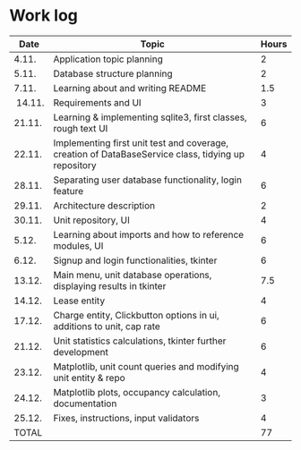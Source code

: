 # Work log

| Date        | Topic   | Hours |
| ----------- | -----   | ----- |
| 4.11.        | Application topic planning   | 2 
| 5.11.        | Database structure planning    | 2
| 7.11.        | Learning about and writing README | 1.5
| 14.11.       | Requirements and UI | 3
| 21.11.       | Learning & implementing sqlite3, first classes, rough text UI | 6
| 22.11.       | Implementing first unit test and coverage, creation of DataBaseService class, tidying up repository | 4
| 28.11.       | Separating user database functionality, login feature | 6
| 29.11.       | Architecture description | 2
| 30.11.       | Unit repository, UI | 4
| 5.12.        | Learning about imports and how to reference modules, UI | 6
| 6.12.        | Signup and login functionalities, tkinter | 6
| 13.12.        | Main menu, unit database operations, displaying results in tkinter | 7.5
| 14.12.        | Lease entity| 4
| 17.12.        | Charge entity, Clickbutton options in ui, additions to unit, cap rate | 6
| 21.12.        | Unit statistics calculations, tkinter further development | 6
| 23.12.        | Matplotlib, unit count queries and modifying unit entity & repo | 4
| 24.12.        | Matplotlib plots, occupancy calculation, documentation | 3
| 25.12.        | Fixes, instructions, input validators | 4
| TOTAL        |  | 77

